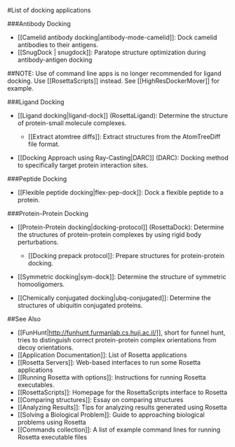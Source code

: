 #List of docking applications


###Antibody Docking
- [[Camelid antibody docking|antibody-mode-camelid]]: Dock camelid antibodies to their antigens.
- [[SnugDock | snugdock]]: Paratope structure optimization during antibody-antigen docking

##NOTE: Use of command line apps is no longer recommended for ligand docking. Use [[RosettaScripts]] instead. See [[HighResDockerMover]] for example.

###Ligand Docking
- [[Ligand docking|ligand-dock]] (RosettaLigand): Determine the structure of protein-small molecule complexes.  
   * [[Extract atomtree diffs]]: Extract structures from the AtomTreeDiff file format.

- [[Docking Approach using Ray-Casting|DARC]] (DARC): Docking method to specifically target protein interaction sites.
 
###Peptide Docking
- [[Flexible peptide docking|flex-pep-dock]]: Dock a flexible peptide to a protein.

###Protein-Protein Docking
- [[Protein-Protein docking|docking-protocol]] (RosettaDock): Determine the structures of protein-protein complexes by using rigid body perturbations.  
    * [[Docking prepack protocol]]: Prepare structures for protein-protein docking.  

- [[Symmetric docking|sym-dock]]: Determine the structure of symmetric homooligomers.  

- [[Chemically conjugated docking|ubq-conjugated]]: Determine the structures of ubiquitin conjugated proteins.  

##See Also

* [[FunHunt|http://funhunt.furmanlab.cs.huji.ac.il/]], short for funnel hunt, tries to distinguish correct protein-protein complex orientations from decoy orientations.
* [[Application Documentation]]: List of Rosetta applications
* [[Rosetta Servers]]: Web-based interfaces to run some Rosetta applications
* [[Running Rosetta with options]]: Instructions for running Rosetta executables.
* [[RosettaScripts]]: Homepage for the RosettaScripts interface to Rosetta
* [[Comparing structures]]: Essay on comparing structures
* [[Analyzing Results]]: Tips for analyzing results generated using Rosetta
* [[Solving a Biological Problem]]: Guide to approaching biological problems using Rosetta
* [[Commands collection]]: A list of example command lines for running Rosetta executable files